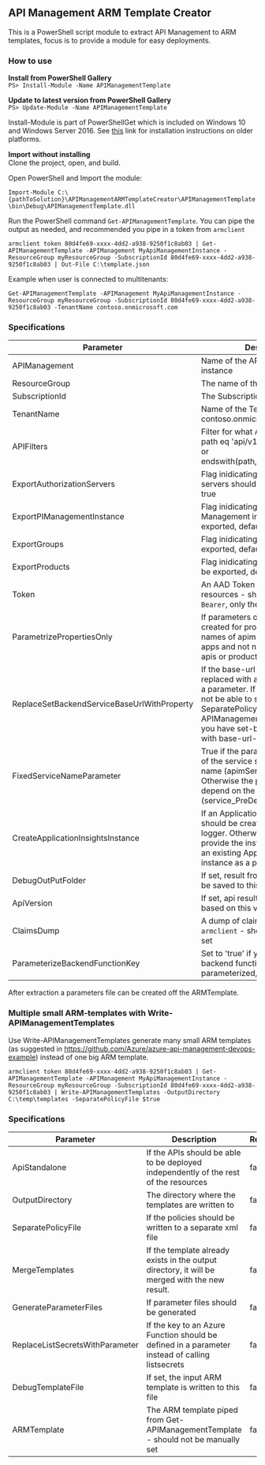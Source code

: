 ## API Management ARM Template Creator

This is a PowerShell script module to extract API Management to ARM templates, focus is to provide a module for easy deployments.  

### How to use
**Install from PowerShell Gallery**  
`PS> Install-Module -Name APIManagementTemplate`

**Update to latest version from PowerShell Gallery**  
`PS> Update-Module -Name APIManagementTemplate`

Install-Module is part of PowerShellGet which is included on Windows 10 and Windows Server 2016. See [this](https://docs.microsoft.com/en-us/powershell/gallery/installing-psget) link for installation instructions on older platforms.

**Import without installing**  
Clone the project, open, and build.

Open PowerShell and Import the module:

`Import-Module C:\{pathToSolution}\APIManagementARMTemplateCreator\APIManagementTemplate\bin\Debug\APIManagementTemplate.dll`

Run the PowerShell command `Get-APIManagementTemplate`.  You can pipe the output as needed, and recommended you pipe in a token from `armclient`

`armclient token 80d4fe69-xxxx-4dd2-a938-9250f1c8ab03 | Get-APIManagementTemplate -APIManagement MyApiManagementInstance -ResourceGroup myResourceGroup -SubscriptionId 80d4fe69-xxxx-4dd2-a938-9250f1c8ab03 | Out-File C:\template.json`

Example when user is connected to multitenants:

`Get-APIManagementTemplate -APIManagement MyApiManagementInstance -ResourceGroup myResourceGroup -SubscriptionId 80d4fe69-xxxx-4dd2-a938-9250f1c8ab03 -TenantName contoso.onmicrosoft.com`

### Specifications

| Parameter | Description | Required |Default |
| --------- | ---------- | -------| --- |
| APIManagement | Name of the API Management instance| true | |
| ResourceGroup | The name of the Resource Group | true | |
| SubscriptionId | The Subscription id (guid)| true | |
| TenantName | Name of the Tenant i.e. contoso.onmicrosoft.com | false | |
| APIFilters | Filter for what API's to exort i.e: path eq 'api/v1/currencyconverter' or endswith(path,'currencyconverter') | false | |
| ExportAuthorizationServers | Flag inidicating if Authroization servers should be exported, default true | false | true | 
| ExportPIManagementInstance | Flag inidicating if the API Management instance should be exported, default true | false | true |
| ExportGroups | Flag inidicating if Groups should be exported, default true | false | true |
| ExportProducts | Flag inidicating if Products should be exported, default true | false | true |
| Token | An AAD Token to access the resources - should not include `Bearer`, only the token | false | |
| ParametrizePropertiesOnly | If parameters only should be created for properties such as names of apim services or logic apps and not names of groups, apis or products | false | false |
| ReplaceSetBackendServiceBaseUrlWithProperty | If the base-url of <set-backend-service> with should be replaced with a property instead of a parameter. If this is false you will not be able to set SeparatePolicyFile=true for Write-APIManagementTemplates when you have set-backend-service with base-url-attribute in a policy | false | false |
| FixedServiceNameParameter | True if the parameter for the name of the service should have a fixed name (apimServiceName). Otherwise the parameter name will depend on the name of the service (service_PreDemoTest_name)| false | false |
| CreateApplicationInsightsInstance | If an Application Insights instance should be created when used by a logger. Otherwise you need to provide the instrumentation key of an existing Application Insights instance as a parameter| false | false |
| DebugOutPutFolder | If set, result from rest interface will be saved to this folder | false | |
| ApiVersion | If set, api result will be filtered based on this value i.e: v2 | false | |
| ClaimsDump | A dump of claims piped in from `armclient` - should not be manually set | false |
| ParameterizeBackendFunctionKey | Set to 'true' if you want the backend function key to be parameterized, default false. | false | false |

After extraction a parameters file can be created off the ARMTemplate.

### Multiple small ARM-templates with Write-APIManagementTemplates
Use Write-APIManagementTemplates generate many small ARM templates (as suggested in https://github.com/Azure/azure-api-management-devops-example) instead of one big ARM template.

`armclient token 80d4fe69-xxxx-4dd2-a938-9250f1c8ab03 | Get-APIManagementTemplate -APIManagement MyApiManagementInstance -ResourceGroup myResourceGroup -SubscriptionId 80d4fe69-xxxx-4dd2-a938-9250f1c8ab03 | Write-APIManagementTemplates -OutputDirectory C:\temp\templates -SeparatePolicyFile $true`

### Specifications

| Parameter | Description | Required | Default | 
| --------- | ---------- | -------| --- |
| ApiStandalone | If the APIs should be able to be deployed independently of the rest of the resources | false | true | 
| OutputDirectory | The directory where the templates are written to | false | . | 
| SeparatePolicyFile | If the policies should be written to a separate xml file | false | false | 
| MergeTemplates | If the template already exists in the output directory, it will be merged with the new result. | false | false | 
| GenerateParameterFiles | If parameter files should be generated | false | false | 
| ReplaceListSecretsWithParameter | If the key to an Azure Function should be defined in a parameter instead of calling listsecrets | false | false |
| DebugTemplateFile | If set, the input ARM template is written to this file | false | |
| ARMTemplate | The ARM template piped from Get-APIManagementTemplate - should not be manually set | false | |
